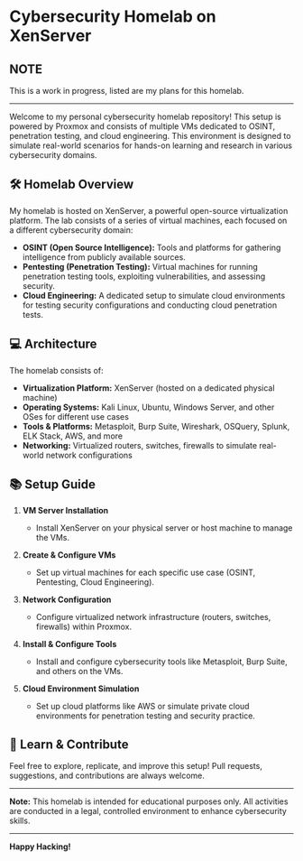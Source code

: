 # Cybersecurity Homelab on XenServer
## NOTE

This is a work in progress, listed are my plans for this homelab.

---
Welcome to my personal cybersecurity homelab repository! This setup is powered by Proxmox and consists of multiple VMs dedicated to OSINT, penetration testing, and cloud engineering. This environment is designed to simulate real-world scenarios for hands-on learning and research in various cybersecurity domains.

## 🛠️ Homelab Overview

My homelab is hosted on XenServer, a powerful open-source virtualization platform. The lab consists of a series of virtual machines, each focused on a different cybersecurity domain:

- **OSINT (Open Source Intelligence):** Tools and platforms for gathering intelligence from publicly available sources.
- **Pentesting (Penetration Testing):** Virtual machines for running penetration testing tools, exploiting vulnerabilities, and assessing security.
- **Cloud Engineering:** A dedicated setup to simulate cloud environments for testing security configurations and conducting cloud penetration tests.

## 💻 Architecture

The homelab consists of:

- **Virtualization Platform:** XenServer (hosted on a dedicated physical machine)
- **Operating Systems:** Kali Linux, Ubuntu, Windows Server, and other OSes for different use cases
- **Tools & Platforms:** Metasploit, Burp Suite, Wireshark, OSQuery, Splunk, ELK Stack, AWS, and more
- **Networking:** Virtualized routers, switches, firewalls to simulate real-world network configurations

## 📚 Setup Guide

1. **VM Server Installation**
   - Install XenServer on your physical server or host machine to manage the VMs.
   
2. **Create & Configure VMs**
   - Set up virtual machines for each specific use case (OSINT, Pentesting, Cloud Engineering).
   
3. **Network Configuration**
   - Configure virtualized network infrastructure (routers, switches, firewalls) within Proxmox.

4. **Install & Configure Tools**
   - Install and configure cybersecurity tools like Metasploit, Burp Suite, and others on the VMs.

5. **Cloud Environment Simulation**
   - Set up cloud platforms like AWS or simulate private cloud environments for penetration testing and security practice.

## 🔐 Learn & Contribute

Feel free to explore, replicate, and improve this setup! Pull requests, suggestions, and contributions are always welcome.

---

**Note:** This homelab is intended for educational purposes only. All activities are conducted in a legal, controlled environment to enhance cybersecurity skills.

---

**Happy Hacking!**

